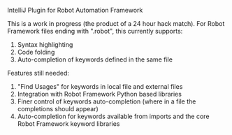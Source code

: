 IntelliJ Plugin for Robot Automation Framework

This is a work in progress (the product of a 24 hour hack match).
For Robot Framework files ending with ".robot", this currently supports:

1. Syntax highlighting
2. Code folding
3. Auto-completion of keywords defined in the same file

Features still needed:

1. "Find Usages" for keywords in local file and external files
2. Integration with Robot Framework Python based libraries
3. Finer control of keywords auto-completion (where in a file the completions should appear)
4. Auto-completion for keywords available from imports and the core Robot Framework keyword libraries
